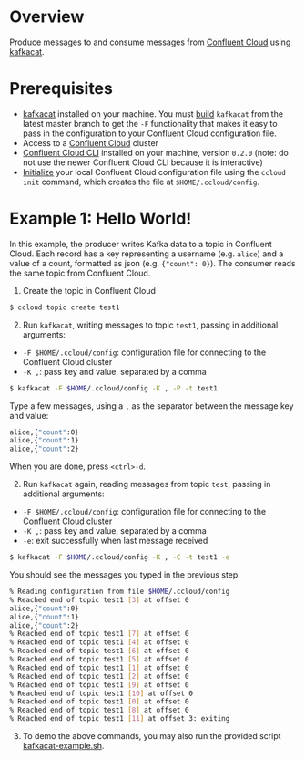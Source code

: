 # Overview

Produce messages to and consume messages from [Confluent Cloud](https://www.confluent.io/confluent-cloud/) using [kafkacat](https://github.com/edenhill/kafkacat).


# Prerequisites

* [kafkacat](https://github.com/edenhill/kafkacat) installed on your machine.  You must [build](https://github.com/edenhill/kafkacat#build) `kafkacat` from the latest master branch to get the `-F` functionality that makes it easy to pass in the configuration to your Confluent Cloud configuration file.
* Access to a [Confluent Cloud](https://www.confluent.io/confluent-cloud/) cluster
* [Confluent Cloud CLI](https://docs.confluent.io/5.2.0/cloud/cli/install.html) installed on your machine, version `0.2.0` (note: do not use the newer Confluent Cloud CLI because it is interactive)
* [Initialize](https://docs.confluent.io/5.2.0/cloud/cli/multi-cli.html#connect-ccloud-cli-to-a-cluster) your local Confluent Cloud configuration file using the `ccloud init` command, which creates the file at `$HOME/.ccloud/config`.

# Example 1: Hello World!

In this example, the producer writes Kafka data to a topic in Confluent Cloud. 
Each record has a key representing a username (e.g. `alice`) and a value of a count, formatted as json (e.g. `{"count": 0}`).
The consumer reads the same topic from Confluent Cloud.

1. Create the topic in Confluent Cloud

```bash
$ ccloud topic create test1
```

2. Run `kafkacat`, writing messages to topic `test1`, passing in additional arguments:

* `-F $HOME/.ccloud/config`: configuration file for connecting to the Confluent Cloud cluster
* `-K ,`: pass key and value, separated by a comma

```bash
$ kafkacat -F $HOME/.ccloud/config -K , -P -t test1
```

Type a few messages, using a `,` as the separator between the message key and value:

```bash
alice,{"count":0}
alice,{"count":1}
alice,{"count":2}
```

When you are done, press `<ctrl>-d`.

2. Run `kafkacat` again, reading messages from topic `test`, passing in additional arguments:

* `-F $HOME/.ccloud/config`: configuration file for connecting to the Confluent Cloud cluster
* `-K ,`: pass key and value, separated by a comma
* `-e`: exit successfully when last message received

```bash
$ kafkacat -F $HOME/.ccloud/config -K , -C -t test1 -e
```

You should see the messages you typed in the previous step.

```bash
% Reading configuration from file $HOME/.ccloud/config
% Reached end of topic test1 [3] at offset 0
alice,{"count":0}
alice,{"count":1}
alice,{"count":2}
% Reached end of topic test1 [7] at offset 0
% Reached end of topic test1 [4] at offset 0
% Reached end of topic test1 [6] at offset 0
% Reached end of topic test1 [5] at offset 0
% Reached end of topic test1 [1] at offset 0
% Reached end of topic test1 [2] at offset 0
% Reached end of topic test1 [9] at offset 0
% Reached end of topic test1 [10] at offset 0
% Reached end of topic test1 [0] at offset 0
% Reached end of topic test1 [8] at offset 0
% Reached end of topic test1 [11] at offset 3: exiting
```

3. To demo the above commands, you may also run the provided script [kafkacat-example.sh](kafkacat-example.sh).
